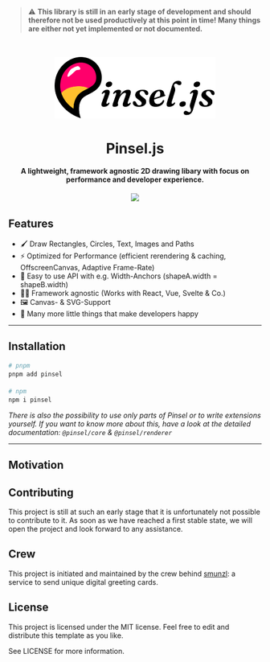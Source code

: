 > :warning: **This library is still in an early stage of development and should therefore not be used productively at this point in time! Many things are either not yet implemented or not documented.**

<p align="center" style="margin-top:3rem">
  <img src="./pinsel-logo-v-0-5.png" width="320px"/>
</p>
<h1 align="center">Pinsel.js</h1>
<h4 align="center">A lightweight, framework agnostic 2D drawing libary with focus on performance and developer experience.</h4>

<p align="center" style="margin-top:0.5rem">
  <a href="https://badge.fury.io/js/pinsel">
    <img src="https://badge.fury.io/js/pinsel.svg">
  </a>
</p>

## Features
- 🖌️ Draw Rectangles, Circles, Text, Images and Paths
- ⚡️ Optimized for Performance (efficient rerendering & caching, OffscreenCanvas, Adaptive Frame-Rate)
- 🔗 Easy to use API with e.g. Width-Anchors (shapeA.width = shapeB.width)
- 🙏🏽 Framework agnostic (Works with React, Vue, Svelte & Co.)
- 🖼️ Canvas- & SVG-Support
- 🎁 Many more little things that make developers happy

---

## Installation

```bash
# pnpm
pnpm add pinsel

# npm
npm i pinsel
```
*There is also the possibility to use only parts of Pinsel or to write extensions yourself. If you want to know more about this, have a look at the detailed documentation: `@pinsel/core` & `@pinsel/renderer`*

---

## Motivation

## Contributing

This project is still at such an early stage that it is unfortunately not possible to contribute to it. As soon as we have reached a first stable state, we will open the project and look forward to any assistance.

## Crew

This project is initiated and maintained by the crew behind [smunzl](https://smunzl.com): a service to send unique digital greeting cards.

## License

This project is licensed under the MIT license. Feel free to edit and distribute this template as you like.

See LICENSE for more information.
